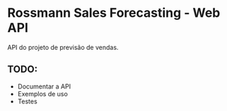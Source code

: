 # Rossmann Sales Forecasting - Web API

API do projeto de previsão de vendas.

## TODO:
- Documentar a API
- Exemplos de uso
- Testes
